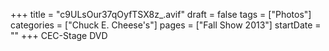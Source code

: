 +++
title = "c9ULsOur37qOyfTSX8z_.avif"
draft = false
tags = ["Photos"]
categories = ["Chuck E. Cheese's"]
pages = ["Fall Show 2013"]
startDate = ""
+++
CEC-Stage DVD
